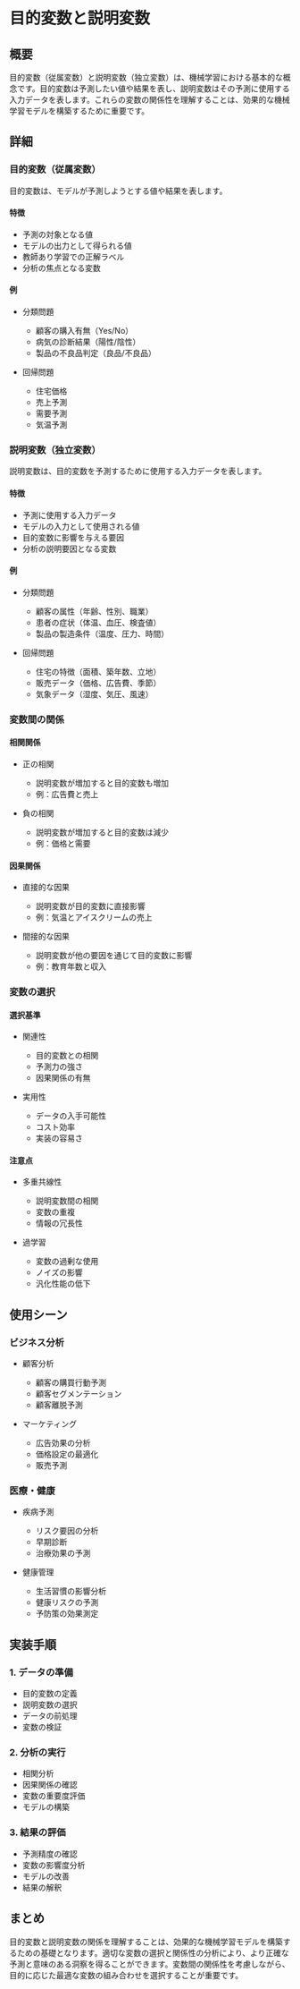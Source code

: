 # 目的変数と説明変数

## 概要
目的変数（従属変数）と説明変数（独立変数）は、機械学習における基本的な概念です。目的変数は予測したい値や結果を表し、説明変数はその予測に使用する入力データを表します。これらの変数の関係性を理解することは、効果的な機械学習モデルを構築するために重要です。

## 詳細

### 目的変数（従属変数）
目的変数は、モデルが予測しようとする値や結果を表します。

#### 特徴
- 予測の対象となる値
- モデルの出力として得られる値
- 教師あり学習での正解ラベル
- 分析の焦点となる変数

#### 例
- 分類問題
  - 顧客の購入有無（Yes/No）
  - 病気の診断結果（陽性/陰性）
  - 製品の不良品判定（良品/不良品）

- 回帰問題
  - 住宅価格
  - 売上予測
  - 需要予測
  - 気温予測

### 説明変数（独立変数）
説明変数は、目的変数を予測するために使用する入力データを表します。

#### 特徴
- 予測に使用する入力データ
- モデルの入力として使用される値
- 目的変数に影響を与える要因
- 分析の説明要因となる変数

#### 例
- 分類問題
  - 顧客の属性（年齢、性別、職業）
  - 患者の症状（体温、血圧、検査値）
  - 製品の製造条件（温度、圧力、時間）

- 回帰問題
  - 住宅の特徴（面積、築年数、立地）
  - 販売データ（価格、広告費、季節）
  - 気象データ（湿度、気圧、風速）

### 変数間の関係

#### 相関関係
- 正の相関
  - 説明変数が増加すると目的変数も増加
  - 例：広告費と売上

- 負の相関
  - 説明変数が増加すると目的変数は減少
  - 例：価格と需要

#### 因果関係
- 直接的な因果
  - 説明変数が目的変数に直接影響
  - 例：気温とアイスクリームの売上

- 間接的な因果
  - 説明変数が他の要因を通じて目的変数に影響
  - 例：教育年数と収入

### 変数の選択

#### 選択基準
- 関連性
  - 目的変数との相関
  - 予測力の強さ
  - 因果関係の有無

- 実用性
  - データの入手可能性
  - コスト効率
  - 実装の容易さ

#### 注意点
- 多重共線性
  - 説明変数間の相関
  - 変数の重複
  - 情報の冗長性

- 過学習
  - 変数の過剰な使用
  - ノイズの影響
  - 汎化性能の低下

## 使用シーン

### ビジネス分析
- 顧客分析
  - 顧客の購買行動予測
  - 顧客セグメンテーション
  - 顧客離脱予測

- マーケティング
  - 広告効果の分析
  - 価格設定の最適化
  - 販売予測

### 医療・健康
- 疾病予測
  - リスク要因の分析
  - 早期診断
  - 治療効果の予測

- 健康管理
  - 生活習慣の影響分析
  - 健康リスクの予測
  - 予防策の効果測定

## 実装手順

### 1. データの準備
- 目的変数の定義
- 説明変数の選択
- データの前処理
- 変数の検証

### 2. 分析の実行
- 相関分析
- 因果関係の確認
- 変数の重要度評価
- モデルの構築

### 3. 結果の評価
- 予測精度の確認
- 変数の影響度分析
- モデルの改善
- 結果の解釈

## まとめ
目的変数と説明変数の関係を理解することは、効果的な機械学習モデルを構築するための基礎となります。適切な変数の選択と関係性の分析により、より正確な予測と意味のある洞察を得ることができます。変数間の関係性を考慮しながら、目的に応じた最適な変数の組み合わせを選択することが重要です。 
